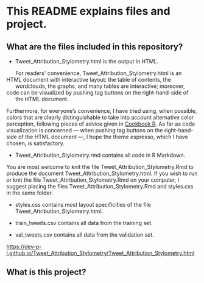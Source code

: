 # This README explains files and project.

## What are the files included in this repository?

* Tweet_Attribution_Stylometry.html is the output in HTML. 

&nbsp;&nbsp;&nbsp;&nbsp;&nbsp;&nbsp;For readers' convenience, Tweet_Attribution_Stylometry.html is an HTML document with interactive layout: the table of contents, the &nbsp;&nbsp;&nbsp;&nbsp;&nbsp;&nbsp;wordclouds, the graphs, and many tables are interactive; moreover, code can be visualized by pushing tag buttons on the right-hand-side of &nbsp;&nbsp;&nbsp;&nbsp;&nbsp;&nbsp;the HTML document.

Furthermore, for everyone’s convenience, I have tried using, when possible, colors that are clearly distinguishable to take into account alternative color perception, following pieces of advice given in [Cookbook R](http://www.cookbook-r.com/Graphs/Colors_(ggplot2)/). As far as code visualization is concerned — when pushing tag buttons on the right-hand-side of the HTML document —, I hope the theme espresso, which I have chosen, is satisfactory.

* Tweet_Attribution_Stylometry.rmd contains all code in R Markdown. 

You are most welcome to knit the file Tweet_Attribution_Stylometry.Rmd to produce the document Tweet_Attribution_Stylometry.html. If you wish to run or knit the file 
Tweet_Attribution_Stylometry.Rmd on your computer, I suggest placing the files Tweet_Attribution_Stylometry.Rmd and styles.css in the same folder.

* styles.css contains most layout specificities of the file Tweet_Attribution_Stylometry.html.

* train_tweets.csv contains all data from the training set.

* val_tweets.csv contains all data from the validation set.









https://dev-p-l.github.io/Tweet_Attribution_Stylometry/Tweet_Attribution_Stylometry.html


## What is this project?



